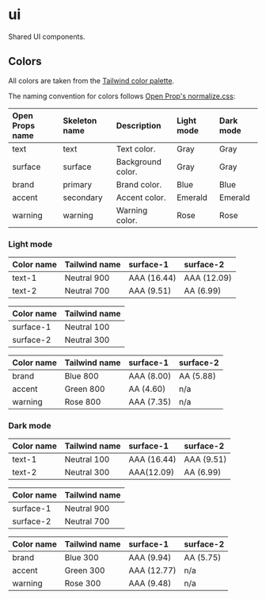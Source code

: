 # ui

Shared UI components.

## Colors

All colors are taken from the [Tailwind color palette](https://tailwindcss.com/docs/customizing-colors).

The naming convention for colors follows [Open Prop's normalize.css](https://github.com/argyleink/open-props/tree/main/src/extra):

| Open Props name | Skeleton name | Description       | Light mode | Dark mode |
| :-------------- | :------------ | :---------------- | :--------- | :-------- |
| text            | text          | Text color.       | Gray       | Gray      |
| surface         | surface       | Background color. | Gray       | Gray      |
| brand           | primary       | Brand color.      | Blue       | Blue      |
| accent          | secondary     | Accent color.     | Emerald    | Emerald   |
| warning         | warning       | Warning color.    | Rose       | Rose      |

### Light mode

| Color name | Tailwind name | surface-1   | surface-2   |
| :--------- | :------------ | :---------- | :---------- |
| text-1     | Neutral 900   | AAA (16.44) | AAA (12.09) |
| text-2     | Neutral 700   | AAA (9.51)  | AA (6.99)   |

| Color name | Tailwind name |
| :--------- | :------------ |
| surface-1  | Neutral 100   |
| surface-2  | Neutral 300   |

| Color name | Tailwind name | surface-1  | surface-2 |
| :--------- | :------------ | :--------- | --------- |
| brand      | Blue 800      | AAA (8.00) | AA (5.88) |
| accent     | Green 800     | AA (4.60)  | n/a       |
| warning    | Rose 800      | AAA (7.35) | n/a       |

### Dark mode

| Color name | Tailwind name | surface-1   | surface-2  |
| :--------- | :------------ | :---------- | :--------- |
| text-1     | Neutral 100   | AAA (16.44) | AAA (9.51) |
| text-2     | Neutral 300   | AAA(12.09)  | AA (6.99)  |

| Color name | Tailwind name |
| :--------- | :------------ |
| surface-1  | Neutral 900   |
| surface-2  | Neutral 700   |

| Color name | Tailwind name | surface-1   | surface-2 |
| :--------- | :------------ | :---------- | --------- |
| brand      | Blue 300      | AAA (9.94)  | AA (5.75) |
| accent     | Green 300     | AAA (12.77) | n/a       |
| warning    | Rose 300      | AAA (9.48)  | n/a       |
